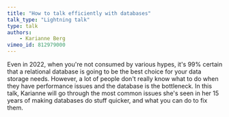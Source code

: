 ```yaml
---
title: "How to talk efficiently with databases"
talk_type: "Lightning talk"
type: talk
authors:
    - Karianne Berg
vimeo_id: 812979000
---
```

Even in 2022, when you're not consumed by various hypes, it's 99% certain that a relational database is going to be the best choice for your data storage needs. However, a lot of people don't really know what to do when they have performance issues and the database is the bottleneck. In this talk, Karianne will go through the most common issues she's seen in her 15 years of making databases do stuff quicker, and what you can do to fix them. 
